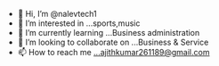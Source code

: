 - 👋 Hi, I’m @nalevtech1
- 👀 I’m interested in ...sports,music
- 🌱 I’m currently learning ...Business administration
- 💞️ I’m looking to collaborate on ...Business & Service
- 📫 How to reach me ...ajithkumar261189@gmail.com

<!---
nalevtech1/nalevtech1 is a ✨ special ✨ repository because its `README.md` (this file) appears on your GitHub profile.
You can click the Preview link to take a look at your changes.
--->
